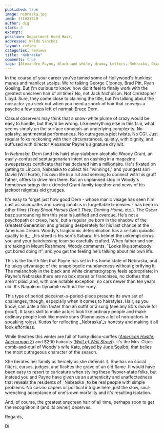 ```yaml
---
published: true
image: nebraska.jpg
imdb: tt1821549
author: dig 
stars: 4
excerpt: 
position: Department Head Hair,
addressee: Waldo Sanchez
layout: review
categories: reviews
title: "Nebraska"
comments: true
tags: [Alexandre Payne, black and white, drama, Letters, Nebraska, Oscars 2014]
---
```

In the course of your career you've tamed some of Hollywood's hunkiest manes and manliest scalps. We're talking George Clooney, Brad Pitt, Ryan Gosling. But I'm curious to know: how did it feel to finally work with the greatest onscreen hair of all time? No, not Jack Nicholson. Not Christopher Lloyd. Sure, they come close to claiming the title, but I'm talking about the one actor you seek out when you need a shock of hair that conveys a psyche a few steps left of normal: Bruce Dern.

Casual observers may think that a snow-white plume of crazy would be easy to handle, but they'd be wrong. Like everything else in this film, what seems simply on the surface conceals an underlying complexity. No splashy, sentimental performances. No outrageous plot twists. No CGI. Just regular folks reckoning with their circumstances, quietly, with dignity, and suffused with director Alexander Payne's signature dry wit.

In _Nebraska,_ Dern (and his hair) play stubborn alcoholic Woody Grant, an easily-confused septuagenarian intent on cashing in a magazine sweepstakes certificate that has declared him a millionaire. He's fixated on getting to Lincoln, Nebraska to collect his "winnings," and youngest son David (Will Forte), his own life in a rut and seeking to connect with his gruff father, offers to drive him there. But an unplanned stop in Woody's hometown brings the extended Grant family together and news of his jackpot reignites old grudges.

It's easy to forget just how good Dern - whose manic visage has seen him cast as sociopaths and raving lunatics in forgettable b-movies - has been in other films (_They Shoot Horses Don't They_, _Coming Home_, etc.). The Oscar buzz surrounding him this year is justified and overdue. He's not a psychopath or creep, here, but a regular joe born in the shadow of the Greatest Generation and grasping desperately for his last chance at the American Dream. Woody's tragicomic determination has a certain quixotic quality to it_; _his steed is his son's Subaru, his helmet the unkempt cirrus you and your hairdressing team so carefully crafted. When father and son are taking in Mount Rushmore, Woody comments, "Looks like somebody got bored doing it", and you get the feeling he's talking about his own life.

This is the fourth film that Payne has set in his home state of Nebraska, and he takes advantage of the unapologetic mundaneness without glorifying it. The melancholy in the black and white cinematography feels appropriate; in Payne's Nebraska there are no box stores or franchises, no clothes that aren't plaid ,and, with one notable exception, no cars newer than ten years old. It's Napoleon Dynamite without the irony.

This type of period piece/not-a-period-piece presents its own set of challenges, though, especially when it comes to hairstyles. Hair, as you know, can date a film faster than an outfit or a song (see any 80's movie for proof). It takes skill to make actors look like ordinary people and make ordinary people look like movie stars (Payne uses a lot of non-actors in speaking roles).  Kudos for reflecting _Nebraska'_s honesty and making it all look effortless.

While theatres this winter are full of funky disco-coiffes (_[American Hustle][3], [Anchorman 2][4]_) and $200 haircuts (_[Wolf of Wall Street][5]_). it's the Mrs. Claus comb-and-curl of Woody's wife Kate, played by June Squibb, that belies the most outrageous character of the season.

   [3]: /letters/2013/12/31/american-hustle.html
   [4]: /letters/2013/12/20/anchorman-2-the-legend-continues.html
   [5]: /letters/2014/1/7/the-wolf-of-wall-street.html

She berates her family as fiercely as she defends it. She has no social filters, curses, judges, and flashes the grave of an old flame. It would have been easy to resort to caricature when styling these flyover-state folks, but instead you and Payne have given us an authenticity and unaffectedness that reveals the residents of _Nebraska _to be real people with simple problems. No casino capers or political intrigue here, just the slow, soul-wrenching acceptance of one's own mortality and it's resulting isolation.

And, of course, the greatest onscreen hair of all time, perhaps soon to get the recognition it (and its owner) deserves.

Regards, 

Di 